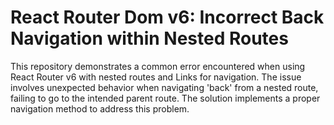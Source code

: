 # React Router Dom v6: Incorrect Back Navigation within Nested Routes
This repository demonstrates a common error encountered when using React Router v6 with nested routes and Links for navigation.  The issue involves unexpected behavior when navigating 'back' from a nested route, failing to go to the intended parent route. The solution implements a proper navigation method to address this problem.